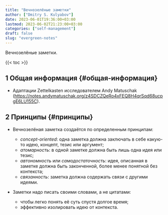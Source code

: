 ```yaml
---
title: "Вечнозелёные заметки"
author: ["Dmitry S. Kulyabov"]
date: 2023-06-01T19:36:00+03:00
lastmod: 2023-06-02T21:23:00+03:00
categories: ["self-management"]
draft: false
slug: "evergreen-notes"
---
```


Вечнозелёные заметки.

<!--more-->

{{< toc >}}


## <span class="section-num">1</span> Общая информация {#общая-информация}

-   Адаптации Zettelkasten исследователем Andy Matuschak (<https://notes.andymatuschak.org/z4SDCZQeRo4xFEQ8H4qrSqd68ucpgE6LU155C>).


## <span class="section-num">2</span> Принципы {#принципы}

-   Вечнозелёная заметка создаётся по определенным принципам:
    -   _concept-oriented_: одна заметка должна заключать в себе какую-то идею, концепт, тезис или аргумент;
    -   _атомарность_:  в одной заметке должна быть лишь одна идея или тезис;
    -   _автономность_ или _самодостаточность_: идея, описанная в заметке должна быть законченной, более менее понятной без контекста;
    -   _связанность_: заметка должна содержать связи с другими идеями.

-   Заметки надо писать своими словами, а не цитатами:
    -   чтобы легко понять её суть спустя долгое время;
    -   эффективно изолировать идею от контекста.
